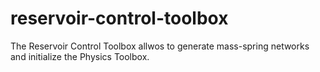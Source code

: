 reservoir-control-toolbox
=========================

The Reservoir Control Toolbox allwos to generate mass-spring networks and initialize the Physics Toolbox.

